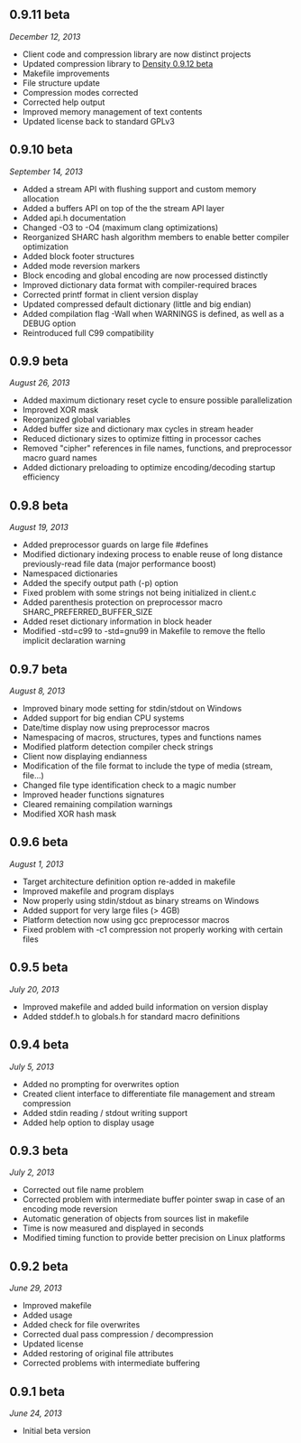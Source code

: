 0.9.11 beta
-----------
<i>December 12, 2013</i>

* Client code and compression library are now distinct projects
* Updated compression library to [Density 0.9.12 beta](https://github.com/centaurean/density.git)
* Makefile improvements
* File structure update
* Compression modes corrected
* Corrected help output
* Improved memory management of text contents
* Updated license back to standard GPLv3

0.9.10 beta
-----------
<i>September 14, 2013</i>

* Added a stream API with flushing support and custom memory allocation
* Added a buffers API on top of the the stream API layer
* Added api.h documentation
* Changed -O3 to -O4 (maximum clang optimizations)
* Reorganized SHARC hash algorithm members to enable better compiler optimization
* Added block footer structures
* Added mode reversion markers
* Block encoding and global encoding are now processed distinctly
* Improved dictionary data format with compiler-required braces
* Corrected printf format in client version display
* Updated compressed default dictionary (little and big endian)
* Added compilation flag -Wall when WARNINGS is defined, as well as a DEBUG option
* Reintroduced full C99 compatibility 

0.9.9 beta
----------
<i>August 26, 2013</i>

* Added maximum dictionary reset cycle to ensure possible parallelization
* Improved XOR mask
* Reorganized global variables
* Added buffer size and dictionary max cycles in stream header
* Reduced dictionary sizes to optimize fitting in processor caches
* Removed "cipher" references in file names, functions, and preprocessor macro guard names
* Added dictionary preloading to optimize encoding/decoding startup efficiency

0.9.8 beta
----------
<i>August 19, 2013</i>

* Added preprocessor guards on large file #defines
* Modified dictionary indexing process to enable reuse of long distance previously-read file data (major performance boost)
* Namespaced dictionaries
* Added the specify output path (-p) option
* Fixed problem with some strings not being initialized in client.c
* Added parenthesis protection on preprocessor macro SHARC_PREFERRED_BUFFER_SIZE
* Added reset dictionary information in block header
* Modified -std=c99 to -std=gnu99 in Makefile to remove the ftello implicit declaration warning

0.9.7 beta
----------
<i>August 8, 2013</i>

* Improved binary mode setting for stdin/stdout on Windows
* Added support for big endian CPU systems
* Date/time display now using preprocessor macros
* Namespacing of macros, structures, types and functions names
* Modified platform detection compiler check strings
* Client now displaying endianness
* Modification of the file format to include the type of media (stream, file...)
* Changed file type identification check to a magic number
* Improved header functions signatures
* Cleared remaining compilation warnings
* Modified XOR hash mask

0.9.6 beta
----------
<i>August 1, 2013</i>

* Target architecture definition option re-added in makefile
* Improved makefile and program displays
* Now properly using stdin/stdout as binary streams on Windows
* Added support for very large files (> 4GB)
* Platform detection now using gcc preprocessor macros
* Fixed problem with -c1 compression not properly working with certain files

0.9.5 beta
----------
<i>July 20, 2013</i>

* Improved makefile and added build information on version display
* Added stddef.h to globals.h for standard macro definitions

0.9.4 beta
----------
<i>July 5, 2013</i>

* Added no prompting for overwrites option
* Created client interface to differentiate file management and stream compression
* Added stdin reading / stdout writing support
* Added help option to display usage

0.9.3 beta
----------
<i>July 2, 2013</i>

* Corrected out file name problem
* Corrected problem with intermediate buffer pointer swap in case of an encoding mode reversion
* Automatic generation of objects from sources list in makefile
* Time is now measured and displayed in seconds
* Modified timing function to provide better precision on Linux platforms

0.9.2 beta
----------
<i>June 29, 2013</i>

* Improved makefile
* Added usage
* Added check for file overwrites
* Corrected dual pass compression / decompression
* Updated license
* Added restoring of original file attributes
* Corrected problems with intermediate buffering

0.9.1 beta
----------
<i>June 24, 2013</i>
 
* Initial beta version
